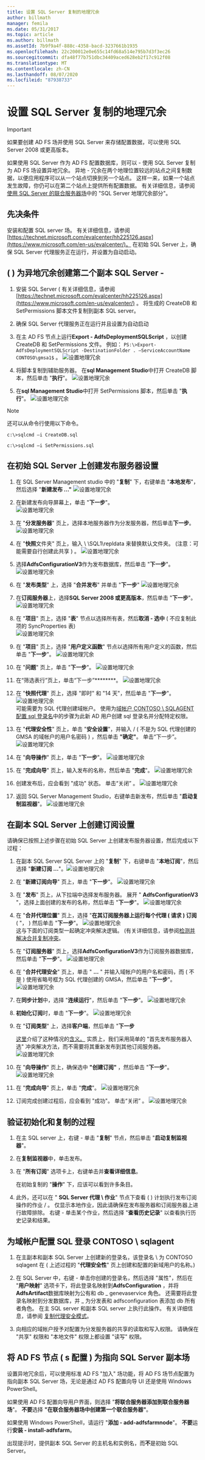 ```yaml
---
title: 设置 SQL Server 复制的地理冗余
author: billmath
manager: femila
ms.date: 05/31/2017
ms.topic: article
ms.author: billmath
ms.assetId: 7b9f9a4f-888c-4358-bacd-3237661b1935
ms.openlocfilehash: 22c200012e0e655c14fd68a514e795b7d3f3ec26
ms.sourcegitcommit: dfa48f77b751dbc34409aced628eb2f17c912f08
ms.translationtype: MT
ms.contentlocale: zh-CN
ms.lasthandoff: 08/07/2020
ms.locfileid: "87938733"
---
```

# <a name="setup-geographic-redundancy-with-sql-server-replication"></a>设置 SQL Server 复制的地理冗余


> [!IMPORTANT]
> 如果要创建 AD FS 场并使用 SQL Server 来存储配置数据，可以使用 SQL Server 2008 或更高版本。

如果使用 SQL Server 作为 AD FS 配置数据库，则可以 \- 使用 SQL Server 复制为 AD FS 场设置异地冗余。 异地 \- 冗余在两个地理位置较远的站点之间复制数据，以便应用程序可以从一个站点切换到另一个站点。 这样一来，如果一个站点发生故障，你仍可以在第二个站点上提供所有配置数据。 有关详细信息，请参阅[使用 SQL Server 的联合服务器场](../design/Federation-Server-Farm-Using-SQL-Server.md)中的 "SQL Server 地理冗余部分"。

## <a name="prerequisites"></a>先决条件
安装和配置 SQL server 场。 有关详细信息，请参阅 [https://technet.microsoft.com/evalcenter/hh225126.aspx](https://www.microsoft.com/en-us/evalcenter/)。 在初始 SQL Server 上，确保 SQL Server 代理服务正在运行，并设置为自动启动。

## <a name="create-the-second-replica-sql-server-for-geo-redundancy"></a>\( \) 为异地冗余创建第二个副本 SQL Server \-

1. 安装 SQL Server \( 有关详细信息，请参阅 [https://technet.microsoft.com/evalcenter/hh225126.aspx](https://www.microsoft.com/en-us/evalcenter/) 。 将生成的 CreateDB 和 SetPermissions 脚本文件复制到副本 SQL server。

2. 确保 SQL Server 代理服务正在运行并且设置为自动启动

3. 在主 AD FS 节点上运行**Export \- AdfsDeploymentSQLScript** ，以创建 CreateDB 和 SetPermissions 文件。  例如： `PS:\>Export-AdfsDeploymentSQLScript -DestinationFolder . –ServiceAccountName CONTOSO\gmsa1$` 。
   ![设置地理冗余](media/Set-up-Geographic-Redundancy-with-SQL-Server-Replication/sql2.png)

4. 将脚本复制到辅助服务器。  在**sql Management Studio**中打开 CreateDB 脚本，然后单击 "**执行**"。
   ![设置地理冗余](media/Set-up-Geographic-Redundancy-with-SQL-Server-Replication/sql4.png)

5. 在**sql Management Studio**中打开 SetPermissions 脚本，然后单击 "**执行**"。
   ![设置地理冗余](media/Set-up-Geographic-Redundancy-with-SQL-Server-Replication/sql6.png)



> [!NOTE]
> 还可以从命令行使用以下命令。
>
>    `c:\>sqlcmd –i CreateDB.sql`
>
>    `c:\>sqlcmd –i SetPermissions.sql`
>
> ## <a name="create-publisher-settings-on-the-initial-sql-server"></a>在初始 SQL Server 上创建发布服务器设置

1. 在 SQL Server Management studio 中的 "**复制**" 下，右键单击 "**本地发布**"，然后选择 "**新建发布 ..."** 
    ![设置地理冗余](media/Set-up-Geographic-Redundancy-with-SQL-Server-Replication/sql7.png) </br>

2. 在新建发布向导屏幕上，单击 "**下一步**"。</br>
   ![设置地理冗余](media/Set-up-Geographic-Redundancy-with-SQL-Server-Replication/sql8.png) </br>

3. 在 "**分发服务器**" 页上，选择本地服务器作为分发服务器，然后单击**下一步**。
   ![设置地理冗余](media/Set-up-Geographic-Redundancy-with-SQL-Server-Replication/sql9.png) </br>

4. 在 "**快照**文件夹" 页上，输入 \\ \SQL1\repldata 来替换默认文件夹。 \(注意：可能需要自行创建此共享 \) 。
   ![设置地理冗余](media/Set-up-Geographic-Redundancy-with-SQL-Server-Replication/sql10.png) </br>

5. 选择**AdfsConfigurationV3**作为发布数据库，然后单击 "**下一步**"。
   ![设置地理冗余](media/Set-up-Geographic-Redundancy-with-SQL-Server-Replication/sql11.png) </br>

6. 在 "**发布类型**" 上，选择 "**合并发布**" 并单击 "**下一步**"
   ![设置地理冗余](media/Set-up-Geographic-Redundancy-with-SQL-Server-Replication/sql12.png) </br>

7. 在**订阅服务器**上，选择**SQL Server 2008 或更高版本**，然后单击 "**下一步**"。
   ![设置地理冗余](media/Set-up-Geographic-Redundancy-with-SQL-Server-Replication/sql13.png) </br>

8. 在 "**项目**" 页上，选择 "**表**" 节点以选择所有表，然后**取消 \- 选中** \( 不应复制此项的 SyncProperties 表\)</br>
   ![设置地理冗余](media/Set-up-Geographic-Redundancy-with-SQL-Server-Replication/sql14.png) </br>

9. 在 "**项目**" 页上，选择 "**用户定义函数**" 节点以选择所有用户定义的函数，然后单击 "**下一步**"。
   ![设置地理冗余](media/Set-up-Geographic-Redundancy-with-SQL-Server-Replication/sql15.png) </br>

10. 在 "**问题**" 页上，单击 "**下一步**"。
    ![设置地理冗余](media/Set-up-Geographic-Redundancy-with-SQL-Server-Replication/sql16.png) </br>

11. 在“筛选表行”页上，单击“下一步”********。
    ![设置地理冗余](media/Set-up-Geographic-Redundancy-with-SQL-Server-Replication/sql17.png) </br>
12. 在 "**快照代理**" 页上，选择 "即时" 和 "14 天"，然后单击 "**下一步**"。
    ![设置地理冗余](media/Set-up-Geographic-Redundancy-with-SQL-Server-Replication/sql18.png) </br>
    可能需要为 SQL 代理创建域帐户。 使用为[域帐户 CONTOSO \\ SQLAGENT 配置 sql 登录名](Set-up-Geographic-Redundancy-with-SQL-Server-Replication.md#sqlagent)中的步骤为此新 AD 用户创建 sql 登录名并分配特定权限。

13. 在 "**代理安全性**" 页上，单击 "**安全设置**"，并输入 \/ \( 不是为 SQL 代理创建的 GMSA 的域帐户的用户名密码 \) ，然后单击 **"确定"**。  单击“下一步”。
    ![设置地理冗余](media/Set-up-Geographic-Redundancy-with-SQL-Server-Replication/sql19.png) </br>

14. 在 "**向导操作**" 页上，单击 "**下一步**"。
    ![设置地理冗余](media/Set-up-Geographic-Redundancy-with-SQL-Server-Replication/sql20.png) </br>

15. 在 "**完成向导**" 页上，输入发布的名称，然后单击 "**完成**"。
    ![设置地理冗余](media/Set-up-Geographic-Redundancy-with-SQL-Server-Replication/sql21.png) </br>

16. 创建发布后，应会看到 "成功" 状态。  单击“关闭”  。
    ![设置地理冗余](media/Set-up-Geographic-Redundancy-with-SQL-Server-Replication/sql22.png) </br>

17. 返回 SQL Server Management Studio，右键单击新发布，然后单击 "**启动复制监视器**"。
    ![设置地理冗余](media/Set-up-Geographic-Redundancy-with-SQL-Server-Replication/sql23.png) </br>

## <a name="create-subscription-settings-on-the-replica-sql-server"></a>在副本 SQL Server 上创建订阅设置
请确保已按照上述步骤在初始 SQL Server 上创建发布服务器设置，然后完成以下过程：

1. 在副本 SQL Server SQL Server 上的 "**复制**" 下，右键单击 "**本地订阅**"，然后选择 "**新建订阅 ...**"。![设置地理冗余](media/Set-up-Geographic-Redundancy-with-SQL-Server-Replication/sql24.png) </br>

2. 在 "**新建订阅向导**" 页上，单击 "**下一步**"。
   ![设置地理冗余](media/Set-up-Geographic-Redundancy-with-SQL-Server-Replication/sql25.png) </br>

3. 在 "**发布**" 页上，从下拉端中选择发布服务器。  展开 " **AdfsConfigurationV3** "，选择上面创建的发布的名称，然后单击 "**下一步**"。
   ![设置地理冗余](media/Set-up-Geographic-Redundancy-with-SQL-Server-Replication/sql26.png) </br>

4. 在 "**合并代理位置**" 页上，选择 "**在其订阅服务器上运行每个代理 \( 请求 \) 订阅** \( "， \) 然后单击 "**下一步**"。
   ![设置地理冗余](media/Set-up-Geographic-Redundancy-with-SQL-Server-Replication/sql27.png) </br> 这与下面的订阅类型一起确定冲突解决逻辑。 \(有关详细信息，请参阅[检测并解决合并复制冲突](/sql/relational-databases/replication/merge/advanced-merge-replication-conflict-detection-and-resolution?view=sql-server-ver15)。 </br>

5. 在 "**订阅服务器**" 页上，选择**AdfsConfigurationV3**作为订阅服务器数据库，然后单击 "**下一步**"。
   ![设置地理冗余](media/Set-up-Geographic-Redundancy-with-SQL-Server-Replication/sql28.png) </br>

6. 在 "**合并代理安全**" 页上，单击 " **...** " 并输入域帐户的用户名和密码，而 \( 不是 \) 使用省略号框为 SQL 代理创建的 GMSA，然后单击 "**下一步**"。
   ![设置地理冗余](media/Set-up-Geographic-Redundancy-with-SQL-Server-Replication/sql30.png) </br>

7. 在**同步计划**中，选择 "**连续运行**"，然后单击 "**下一步**"。
   ![设置地理冗余](media/Set-up-Geographic-Redundancy-with-SQL-Server-Replication/sql31.png) </br>

8. **初始化订阅**时，单击 "**下一步**"。
   ![设置地理冗余](media/Set-up-Geographic-Redundancy-with-SQL-Server-Replication/sql32.png) </br>

9. 在 "**订阅类型**" 上，选择**客户端**，然后单击 "**下一步**

   [这里](/sql/relational-databases/replication/merge/advanced-merge-replication-conflict-detection-and-resolution?view=sql-server-ver15)介绍了这种情况的[含义。](/sql/relational-databases/replication/subscribe-to-publications?view=sql-server-ver15)  实质上，我们采用简单的 "首先发布服务器入选" 冲突解决方法，而不需要将其重新发布到其他订阅服务器。
   ![设置地理冗余](media/Set-up-Geographic-Redundancy-with-SQL-Server-Replication/sql33.png) </br>

10. 在 "**向导操作**" 页上，确保选中 **"创建订阅"** ，然后单击 "**下一步**"。
    ![设置地理冗余](media/Set-up-Geographic-Redundancy-with-SQL-Server-Replication/sql34.png) </br>

11. 在 "**完成向导**" 页上，单击 "**完成**"。
    ![设置地理冗余](media/Set-up-Geographic-Redundancy-with-SQL-Server-Replication/sql35.png) </br>

12. 订阅完成创建过程后，应会看到 "成功"。 单击“关闭”  。
    ![设置地理冗余](media/Set-up-Geographic-Redundancy-with-SQL-Server-Replication/sql36.png) </br>

## <a name="verify-the-process-of-initialization-and-replication"></a>验证初始化和复制的过程

1.  在主 SQL server 上，右键 \- 单击 "**复制**" 节点，然后单击 "**启动复制监视器**"。

2.  在**复制监视器**中，单击发布。

3.  在 "**所有订阅**" 选项卡上，右键单击并**查看详细信息**。

    在初始复制的 "**操作**" 下，应该可以看到许多条目。

4.  此外，还可以在 " **SQL Server 代理 \\ 作业**" 节点下查看 \( \) 计划执行发布订阅操作的作业 \/ 。  仅显示本地作业，因此请确保在发布服务器和订阅服务器上进行故障排除。  右键 \- 单击某个作业，然后选择 "**查看历史记录**" 以查看执行历史记录和结果。

## <a name="configure-sql-login-for-the-domain-account-contososqlagent"></a><a name="sqlagent"></a>为域帐户配置 SQL 登录 CONTOSO \\ sqlagent

1.  在主副本和副本 SQL Server 上创建新的登录名，该登录名 \\ 为 CONTOSO sqlagent 在 \( 上述过程的 "**代理安全性**" 页上创建和配置的新域用户的名称。\)

2.  在 SQL Server 中，右键 \- 单击你创建的登录名，然后选择 "属性"，然后在 "**用户映射**" 选项卡下，将此登录名映射到**AdfsConfiguration** ，并将**AdfsArtifact**数据库映射为公有和 db \_ genevaservice 角色。 还需要将此登录名映射到分发数据库，并 \_ 为分发表和 adfsconfiguration 表添加 db 所有者角色。  在主 SQL server 和副本 SQL server 上执行此操作。 有关详细信息，请参阅 [复制代理安全模式](/sql/relational-databases/replication/security/replication-agent-security-model?view=sql-server-ver15)。

3.  向相应的域帐户授予对配置为分发服务器的共享的读取和写入权限。  请确保在 "共享" 权限和 "本地文件" 权限上都设置 "读写" 权限。

## <a name="configure-ad-fs-nodes-to-point-to-the-sql-server-replica-farm"></a>将 AD FS 节点 \( s 配置 \) 为指向 SQL Server 副本场
设置异地冗余后，可以使用标准 AD FS "加入" 场功能，将 AD FS 场节点配置为指向副本 SQL Server 场，无论是通过 AD FS 配置向导 UI 还是使用 Windows PowerShell。

如果使用 AD FS 配置向导用户界面，则选择 "**将联合服务器添加到联合服务器场**"。 **不要**选择 **"在联合服务器场中创建第一个联合服务器"**。

如果使用 Windows PowerShell，请运行 "**添加 \- add-adfsfarmnode**"。 **不要**运行**安装 \- install-adfsfarm**。

出现提示时，提供副本 SQL Server 的主机名和实例名，而**不**是初始 SQL Server。
